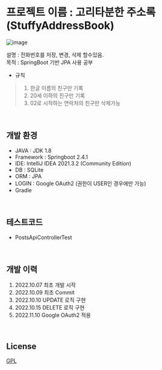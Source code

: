 # 프로젝트 이름 : 고리타분한 주소록(StuffyAddressBook)

![image](https://user-images.githubusercontent.com/48428850/199443914-534c3a91-4fc2-4d18-803b-b9c1bc412aa8.png)


설명 : 전화번호를 저장, 변경, 삭제 할수있음. 
<br>
목적 : SpringBoot 기반 JPA 사용 공부

* 규칙
> 1. 한글 이름의 친구만 기록
> 2. 20세 이하의 친구만 기록
> 3. 02로 시작하는 연락처의 친구만 삭제가능

<br>

## 개발 환경

- JAVA : JDK 1.8
- Framework : Springboot 2.4.1
- IDE: IntelliJ IDEA 2021.3.2 (Community Edition)
- DB : SQLite
- ORM : JPA
- LOGIN : Google OAuth2 (권한이 USER인 경우에만 가능)
- Gradle

<br>

## 테스트코드

- PostsApiControllerTest

<br>

## 개발 이력
1. 2022.10.07 최초 개발 시작
2. 2022.10.09 최초 Commit
3. 2022.10.10 UPDATE 로직 구현
4. 2022.10.15 DELETE 로직 구현
5. 2022.11.10 Google OAuth2 적용

<br>

## License
[GPL](https://choosealicense.com/licenses/gpl-3.0/)
